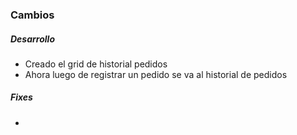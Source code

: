 <h3>Cambios</h3>
<h5>Desarrollo</h5>
<ul>
    <li>Creado el grid de historial pedidos</li>
    <li>Ahora luego de registrar un pedido se va al historial de pedidos</li>
</ul>

<h5>Fixes</h5>
<ul>
<li></li>
</ul>